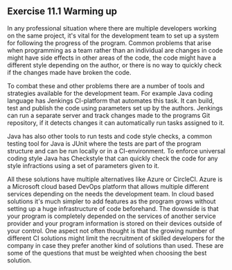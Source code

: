 ## Exercise 11.1 Warming up

In any professional situation where there are multiple developers working on the same project, it's vital for the development team to set up a system for following the progress of the program.
Common problems that arise when programming as a team rather than an individual are changes in code might have side effects in other areas of the code, the code might have a different style depending on the author, or there is no way to quickly check if the changes made have broken the code.

To combat these and other problems there are a number of tools and strategies available for the development team. For example Java coding language has Jenkings CI-platform that automates this task. It can build, test and publish the code using parameters set up by the authors. Jenkings can run a separate server and track changes made to the programs Git repository, if it detects changes it can automatically run tasks assigned to it. 

Java has also other tools to run tests and code style checks, a common testing tool for Java is JUnit where the tests are part of the program structure and can be run locally or in a CI-environment. To enforce universal coding style Java has Checkstyle that can quickly check the code for any style infractions using a set of parameters given to it.

All these solutions have multiple alternatives like Azure or CircleCI. Azure is a Microsoft cloud based DevOps platform that allows multiple different services depending on the needs the development team. In cloud based solutions it's much simpler to add features as the program grows without setting up a huge infrastructure of code beforehand. The downside is that your program is completely depended on the services of another service provider and your program information is stored on their devices outside of your control. One aspect not often thought is that the growing number of different CI solutions might limit the recruitment of skilled developers for the company in case they prefer another kind of solutions than used. These are some of the questions that must be weighted when choosing the best solution.
